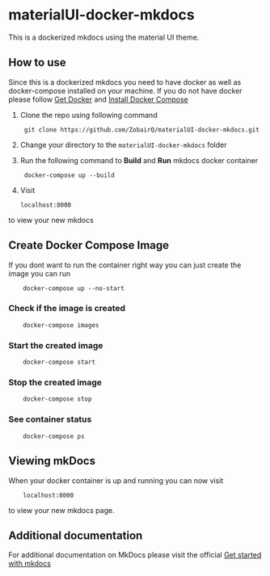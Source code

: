 # materialUI-docker-mkdocs

This is a dockerized mkdocs using the material UI theme.

## How to use

Since this is a dockerized mkdocs you need to have docker as well as docker-compose installed on your machine. If you do not have docker please follow [Get Docker](https://docs.docker.com/get-docker/) and [Install Docker Compose](https://docs.docker.com/compose/install/)
    
        
1. Clone the repo using following command
   
        git clone https://github.com/ZobairQ/materialUI-docker-mkdocs.git

2. Change your directory to the `materialUI-docker-mkdocs` folder

3. Run the following command to **Build** and **Run** mkdocs docker container

        docker-compose up --build
 
 4. Visit 
 
        localhost:8000
        
to view your new mkdocs 
## Create Docker Compose Image

If you dont want to run the container right way you can just create the image you can run     

        docker-compose up --no-start

### Check if the image is created

        docker-compose images

### Start the created image

        docker-compose start 

### Stop the created image

        docker-compose stop
### See container status

        docker-compose ps

## Viewing mkDocs

When your docker container is up and running you can now visit

        localhost:8000
to view your new mkdocs page.

## Additional documentation 

For additional documentation on MkDocs please visit the official [Get started with mkdocs](https://www.mkdocs.org/#getting-started)
